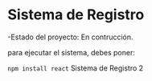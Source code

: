 <h1> Sistema de Registro</h1>

-Estado del proyecto: En contrucción.

para ejecutar el sistema, debes poner:

```npm install react```
Sistema de Registro 2
